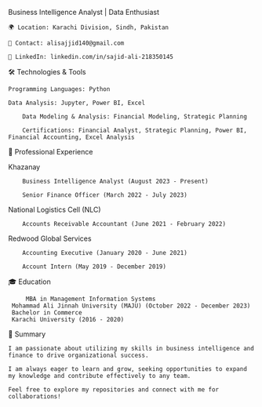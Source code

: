 Business Intelligence Analyst | Data Enthusiast

    🌍 Location: Karachi Division, Sindh, Pakistan

    📧 Contact: alisajjid140@gmail.com

    🔗 LinkedIn: linkedin.com/in/sajid-ali-218350145

🛠️ Technologies & Tools
    
    Programming Languages: Python
    
    Data Analysis: Jupyter, Power BI, Excel
    
		Data Modeling & Analysis: Financial Modeling, Strategic Planning
    
		Certifications: Financial Analyst, Strategic Planning, Power BI, Financial Accounting, Excel Analysis

💼 Professional Experience

Khazanay
    
		Business Intelligence Analyst (August 2023 - Present)
    
		Senior Finance Officer (March 2022 - July 2023)

National Logistics Cell (NLC)
      
		Accounts Receivable Accountant (June 2021 - February 2022)

Redwood Global Services
   
		Accounting Executive (January 2020 - June 2021)
   
		Account Intern (May 2019 - December 2019)

🎓 Education
     
		 MBA in Management Information Systems
     Mohammad Ali Jinnah University (MAJU) (October 2022 - December 2023)
     Bachelor in Commerce
     Karachi University (2016 - 2020)


📝 Summary
 
	I am passionate about utilizing my skills in business intelligence and finance to drive organizational success. 
  
	I am always eager to learn and grow, seeking opportunities to expand my knowledge and contribute effectively to any team.
  
	Feel free to explore my repositories and connect with me for collaborations!

<!---
SajjidAli1998/SajjidAli1998 is a ✨ special ✨ repository because its `README.md` (this file) appears on your GitHub profile.
You can click the Preview link to take a look at your changes.
--->
